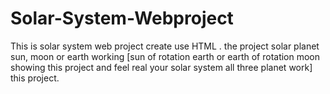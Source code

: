 # Solar-System-Webproject
This is solar system web project create use HTML . the project solar planet sun, moon or earth working [sun of rotation earth or earth of rotation moon showing this project and feel real your solar system all three planet work] this project.
